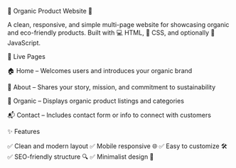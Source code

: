🌿 Organic Product Website 🌿

A clean, responsive, and simple multi-page website for showcasing organic and eco-friendly products. Built with 💻 HTML, 🎨 CSS, and optionally 🧠 JavaScript.

🔗 Live Pages

🏠 Home – Welcomes users and introduces your organic brand

📖 About – Shares your story, mission, and commitment to sustainability

🌱 Organic – Displays organic product listings and categories

📬 Contact – Includes contact form or info to connect with customers

✨ Features

✅ Clean and modern layout
✅ Mobile responsive 🌐
✅ Easy to customize 🛠️
✅ SEO-friendly structure 🔍
✅ Minimalist design 🌾
